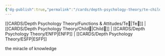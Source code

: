 ```yaml
---
{"dg-publish":true,"permalink":"/cards/depth-psychology-theory/te-child/","created":"2023-01-05T12:06:45.823+01:00","updated":"2023-04-23T14:53:50.335+02:00"}
---
```


[[CARDS/Depth Psychology Theory/Functions & Attitudes/Te🏹\|Te🏹]] | [[CARDS/Depth Psychology Theory/Child👼\|Child👼]] | [[CARDS/Depth Psychology Theory/ENFP\|ENFP]] | [[CARDS/Depth Psychology Theory/ESFP\|ESFP]]


<div class="transclusion internal-embed is-loaded"><div class="markdown-embed">



the miracle of knowledge   

</div></div>
